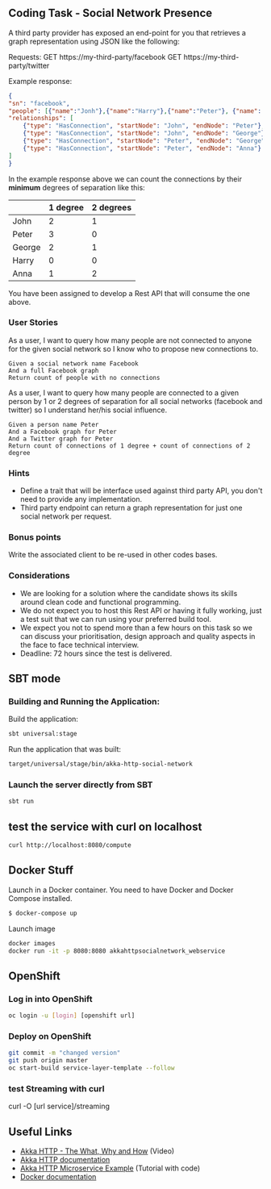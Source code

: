 ## Coding Task - Social Network Presence ##


A third party provider has exposed an end-point for you that retrieves a graph representation using JSON like the following:

Requests:
GET https://my-third-party/facebook
GET https://my-third-party/twitter

Example response:
```json
{
"sn": "facebook",
"people": [{"name":"Jonh"},{"name":"Harry"},{"name":"Peter"}, {"name": "George"}, {"name": "Anna"}],
"relationships": [
    {"type": "HasConnection", "startNode": "John", "endNode": "Peter"},
    {"type": "HasConnection", "startNode": "John", "endNode": "George"},
    {"type": "HasConnection", "startNode": "Peter", "endNode": "George"},
    {"type": "HasConnection", "startNode": "Peter", "endNode": "Anna"}
]
}
```

In the example response above we can count the connections by their **minimum** degrees of separation like this:

|        | 1 degree | 2 degrees |
|--------|----------|-----------|
| John   | 2        | 1         |
| Peter  | 3        | 0         |
| George | 2        | 1         |
| Harry  | 0        | 0         |
| Anna   | 1        | 2         |

You have been assigned to develop a Rest API that will consume the one above.

### User Stories ###

As a user, I want to query how many people are not connected to anyone for the given social network so I know who to propose new connections to.

    Given a social network name Facebook
    And a full Facebook graph
    Return count of people with no connections


As a user, I want to query how many people are connected to a given person by 1 or 2 degrees of separation for all social networks (facebook and twitter) so I understand her/his social influence.

    Given a person name Peter
    And a Facebook graph for Peter
    And a Twitter graph for Peter
    Return count of connections of 1 degree + count of connections of 2 degree

### Hints ###
- Define a trait that will be interface used against third party API, you don't need to provide any implementation.
- Third party endpoint can return a graph representation for just one social network per request.

### Bonus points ###
Write the associated client to be re-used in other codes bases.

### Considerations ###
- We are looking for a solution where the candidate shows its skills around clean code and functional programming.
- We do not expect you to host this Rest API or having it fully working, just a test suit that we can run using your preferred build tool.
- We expect you not to spend more than a few hours on this task so we can discuss your prioritisation, design approach and quality aspects in the face to face technical interview.
- Deadline: 72 hours since the test is delivered.


## SBT mode

### Building and Running the Application:

Build the application:

```bash
sbt universal:stage
```

Run the application that was built:

```bash
target/universal/stage/bin/akka-http-social-network
```

### Launch the server directly from SBT

```bash
sbt run
```

## test the service with curl on localhost

```bash
curl http://localhost:8080/compute
```

## Docker Stuff

Launch in a Docker container. You need to have Docker and Docker Compose installed.

```bash
$ docker-compose up
```

Launch image

```bash
docker images
docker run -it -p 8080:8080 akkahttpsocialnetwork_webservice
```


## OpenShift

### Log in into OpenShift

```bash
oc login -u [login] [openshift url]
```

### Deploy on OpenShift

```bash
git commit -m "changed version"
git push origin master
oc start-build service-layer-template --follow
```

### test Streaming with curl

curl -O [url service]/streaming

## Useful Links

* [Akka HTTP - The What, Why and How](https://www.youtube.com/watch?v=y_slPbktLr0) (Video)
* [Akka HTTP documentation](http://doc.akka.io/docs/akka-stream-and-http-experimental/1.0-RC4/scala/http/)
* [Akka HTTP Microservice Example](https://www.typesafe.com/activator/template/akka-http-microservice) (Tutorial with code)
* [Docker documentation](https://docs.docker.com/)
